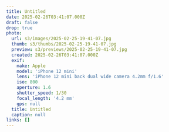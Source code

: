 ```yaml
---
title: Untitled
date: 2025-02-26T03:41:07.000Z
draft: false
drop: true
photo:
  url: s3/images/2025-02-25-19-41-07.jpg
  thumb: s3/thumbs/2025-02-25-19-41-07.jpg
  preview: s3/previews/2025-02-25-19-41-07.jpg
  created: 2025-02-26T03:41:07.000Z
  exif:
    make: Apple
    model: 'iPhone 12 mini'
    lens: 'iPhone 12 mini back dual wide camera 4.2mm f/1.6'
    iso: 800
    aperture: 1.6
    shutter_speed: 1/30
    focal_length: '4.2 mm'
    gps: null
  title: Untitled
  caption: null
links: []
---
```


